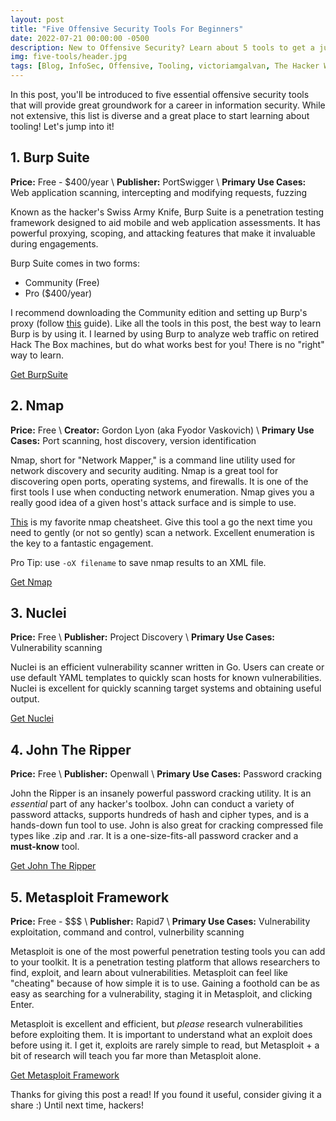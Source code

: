 ```yaml
---
layout: post
title: "Five Offensive Security Tools For Beginners"
date: 2022-07-21 00:00:00 -0500
description: New to Offensive Security? Learn about 5 tools to get a jump start on your hacker journey! 
img: five-tools/header.jpg
tags: [Blog, InfoSec, Offensive, Tooling, victoriamgalvan, The Hacker Witch, Beginner Friendly, Burp Suite, Nmap, Nuclei, John The Ripper, Metasploit]
---
```


In this post, you'll be introduced to five essential offensive security tools that will provide great groundwork for a career in information security. While not extensive, this list is diverse and a great place to start learning about tooling! Let's jump into it!  


## 1. Burp Suite
**Price:** Free - $400/year \\
**Publisher:** PortSwigger \\
**Primary Use Cases:** Web application scanning, intercepting and modifying requests, fuzzing 

Known as the hacker's Swiss Army Knife, Burp Suite is a penetration testing framework designed to aid mobile and web application assessments. It has powerful proxying, scoping, and attacking features that make it invaluable during engagements.

Burp Suite comes in two forms: 
- Community (Free)
- Pro ($400/year)

I recommend downloading the Community edition and setting up Burp's proxy (follow [this](https://portswigger.net/burp/documentation/desktop/tools/proxy/getting-started) guide). Like all the tools in this post, the best way to learn Burp is by using it. I learned by using Burp to analyze web traffic on retired Hack The Box machines, but do what works best for you! There is no "right" way to learn. 

[Get BurpSuite](https://portswigger.net/burp/communitydownload)



## 2. Nmap
**Price:** Free \\
**Creator:** Gordon Lyon (aka Fyodor Vaskovich) \\
**Primary Use Cases:** Port scanning, host discovery, version identification

Nmap, short for "Network Mapper," is a command line utility used for network discovery and security auditing. Nmap is a great tool for discovering open ports, operating systems, and firewalls. It is one of the first tools I use when conducting network enumeration. Nmap gives you a really good idea of a given host's attack surface and is simple to use. 

[This](https://www.stationx.net/nmap-cheat-sheet/) is my favorite nmap cheatsheet. Give this tool a go the next time you need to gently (or not so gently) scan a network. Excellent enumeration is the key to a fantastic engagement. 

Pro Tip: use `-oX filename` to save nmap results to an XML file.  

[Get Nmap](https://nmap.org/download)



## 3. Nuclei 
**Price:** Free \\
**Publisher:** Project Discovery \\
**Primary Use Cases:** Vulnerability scanning 

Nuclei is an efficient vulnerability scanner written in Go. Users can create or use default YAML templates to quickly scan hosts for known vulnerabilities. Nuclei is excellent for quickly scanning target systems and obtaining useful output. 

[Get Nuclei](https://github.com/projectdiscovery/nuclei)



## 4. John The Ripper 
**Price:** Free \\
**Publisher:** Openwall \\
**Primary Use Cases:** Password cracking

John the Ripper is an insanely powerful password cracking utility. It is an *essential* part of any hacker's toolbox. John can conduct a variety of password attacks, supports hundreds of hash and cipher types, and is a hands-down fun tool to use. John is also great for cracking compressed file types like .zip and .rar. It is a one-size-fits-all password cracker and a **must-know** tool. 

[Get John The Ripper](https://www.openwall.com/john/)



## 5. Metasploit Framework
**Price:** Free - $$$ \\
**Publisher:** Rapid7 \\
**Primary Use Cases:** Vulnerability exploitation, command and control, vulnerbility scanning

Metasploit is one of the most powerful penetration testing tools you can add to your toolkit. It is a penetration testing platform that allows researchers to find, exploit, and learn about vulnerabilities. Metasploit can feel like "cheating" because of how simple it is to use. Gaining a foothold can be as easy as searching for a vulnerability, staging it in Metasploit, and clicking Enter. 

Metasploit is excellent and efficient, but *please* research vulnerabilities before exploiting them. It is important to understand what an exploit does before using it. I get it, exploits are rarely simple to read, but Metasploit + a bit of research will teach you far more than Metasploit alone.  

[Get Metasploit Framework](https://www.metasploit.com/download)



Thanks for giving this post a read! If you found it useful, consider giving it a share :) Until next time, hackers! 

